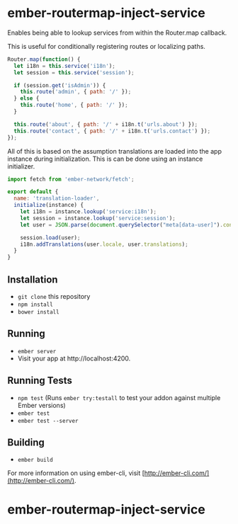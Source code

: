 # ember-routermap-inject-service

Enables being able to lookup services from within the Router.map callback.

This is useful for conditionally registering routes or localizing paths.

```js
Router.map(function() {
  let i18n = this.service('i18n');
  let session = this.service('session');

  if (session.get('isAdmin')) {
    this.route('admin', { path: '/' });
  } else {
    this.route('home', { path: '/' });
  }

  this.route('about', { path: '/' + i18n.t('urls.about') });
  this.route('contact', { path: '/' + i18n.t('urls.contact') });
});
```

All of this is based on the assumption translations are loaded into the app instance
during initialization.  This is can be done using an instance initializer.

```js
import fetch from 'ember-network/fetch';

export default {
  name: 'translation-loader',
  initialize(instance) {
    let i18n = instance.lookup('service:i18n');
    let session = instance.lookup('service:session');
    let user = JSON.parse(document.querySelector("meta[data-user]").content);

    session.load(user);
    i18n.addTranslations(user.locale, user.translations);
  }
}
```

## Installation

* `git clone` this repository
* `npm install`
* `bower install`

## Running

* `ember server`
* Visit your app at http://localhost:4200.

## Running Tests

* `npm test` (Runs `ember try:testall` to test your addon against multiple Ember versions)
* `ember test`
* `ember test --server`

## Building

* `ember build`

For more information on using ember-cli, visit [http://ember-cli.com/](http://ember-cli.com/).
# ember-routermap-inject-service

